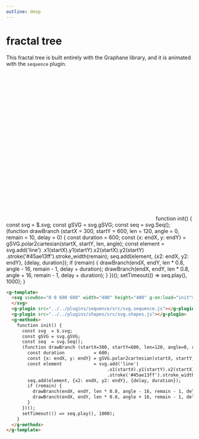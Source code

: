 ```yaml
---
outline: deep
---
```


# fractal tree

This fractal tree is built entirely with the Graphane library, and it is animated with
the `sequence` plugin.

<g-template>
  <svg viewBox="0 0 600 600" width="400" height="400" g-on:load="init">
  </svg>
  <g-script type="plugin" src="https://cdn.graphery.online/graphane/0.1.0-alpha.1/lib/plugins/gsvg.sequence.js"></g-script>
  <g-script type="plugin" src="https://cdn.graphery.online/graphane/0.1.0-alpha.1/lib/plugins/gsvg.shapes.js"></g-script>
  <g-script type="methods">
    function init() {
      const svg  = $.svg;
      const gSVG = svg.gSVG;
      const seq  = svg.Seq();
      (function drawBranch (startX = 300, startY = 600, len = 120, angle = 0, remain = 10, delay = 0) {
        const duration           = 600;
        const {x: endX, y: endY} = gSVG.polar2cartesian(startX, startY, len, angle);
        const element            = svg.add('line')
                                      .x1(startX).y1(startY).x2(startX).y2(startY)
                                      .stroke('#45ae13ff').stroke_width(remain);
        seq.add(element, {x2: endX, y2: endY}, {delay, duration});
        if (remain) {
          drawBranch(endX, endY, len * 0.8, angle - 16, remain - 1, delay + duration);
          drawBranch(endX, endY, len * 0.8, angle + 16, remain - 1, delay + duration);
        }
      })();
      setTimeout(() => seq.play(), 1000);
    }
  </g-script>	
</g-template>

```html
<g-template>
  <svg viewBox="0 0 600 600" width="400" height="400" g-on:load="init">
  </svg>
  <g-plugin src="../../plugins/sequence/src/svg.sequence.js"></g-plugin>
  <g-plugin src="../../plugins/shapes/src/svg.shapes.js"></g-plugin>
  <g-methods>
    function init() {
      const svg  = $.svg;
      const gSVG = svg.gSVG;
      const seq  = svg.Seq();
      (function drawBranch (startX=300, startY=600, len=120, angle=0, remain=10, delay=0) {
        const duration           = 600;
        const {x: endX, y: endY} = gSVG.polar2cartesian(startX, startY, len, angle);
        const element            = svg.add('line')
                                      .x1(startX).y1(startY).x2(startX).y2(startY)
                                      .stroke('#45ae13ff').stroke_width(remain);
        seq.add(element, {x2: endX, y2: endY}, {delay, duration});
        if (remain) {
          drawBranch(endX, endY, len * 0.8, angle - 16, remain - 1, delay + duration);
          drawBranch(endX, endY, len * 0.8, angle + 16, remain - 1, delay + duration);
        }
      })();
      setTimeout(() => seq.play(), 1000);
    }
  </g-methods>
</g-template>
```